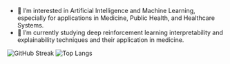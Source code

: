 - 👀 I’m interested in Artificial Intelligence and Machine Learning, especially for applications in Medicine, Public Health, and Healthcare Systems.
- 🌱 I’m currently studying deep reinforcement learning interpretability and explainability techniques and their application in medicine.

![GitHub Streak](http://github-readme-streak-stats.herokuapp.com?user=ASorayaie&theme=dark&background=000000)
![Top Langs](https://github-readme-stats.vercel.app/api/top-langs/?username=ASorayaie&layout=compact&theme=vision-friendly-dark)
<!---
ASorayaie/ASorayaie is a ✨ special ✨ repository because its `README.md` (this file) appears on your GitHub profile.
You can click the Preview link to take a look at your changes.
--->
